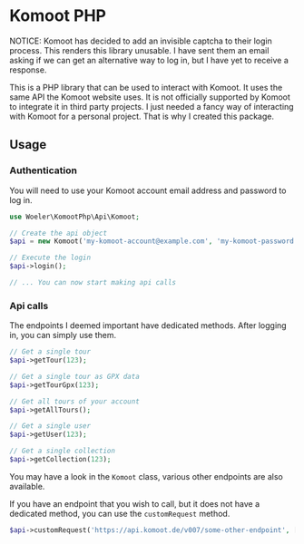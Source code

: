 # Komoot PHP
NOTICE: Komoot has decided to add an invisible captcha to their login process. This renders this library unusable. I have sent them an email asking if we can get an alternative way to log in, but I have yet to receive a response.

This is a PHP library that can be used to interact with Komoot. It uses the same API the Komoot website uses. It is not officially supported by Komoot to integrate it in third party projects. I just needed a fancy way of interacting with Komoot for a personal project. That is why I created this package.

## Usage

### Authentication

You will need to use your Komoot account email address and password to log in.
```php
use Woeler\KomootPhp\Api\Komoot;

// Create the api object
$api = new Komoot('my-komoot-account@example.com', 'my-komoot-password');

// Execute the login
$api->login();

// ... You can now start making api calls
```

### Api calls

The endpoints I deemed important have dedicated methods. After logging in, you can simply use them.
```php
// Get a single tour
$api->getTour(123);

// Get a single tour as GPX data
$api->getTourGpx(123);

// Get all tours of your account
$api->getAllTours();

// Get a single user
$api->getUser(123);

// Get a single collection
$api->getCollection(123);
```

You may have a look in the `Komoot` class, various other endpoints are also available.

If you have an endpoint that you wish to call, but it does not have a dedicated method, you can use the `customRequest` method.
```php
$api->customRequest('https://api.komoot.de/v007/some-other-endpoint', [], 'GET');
```
